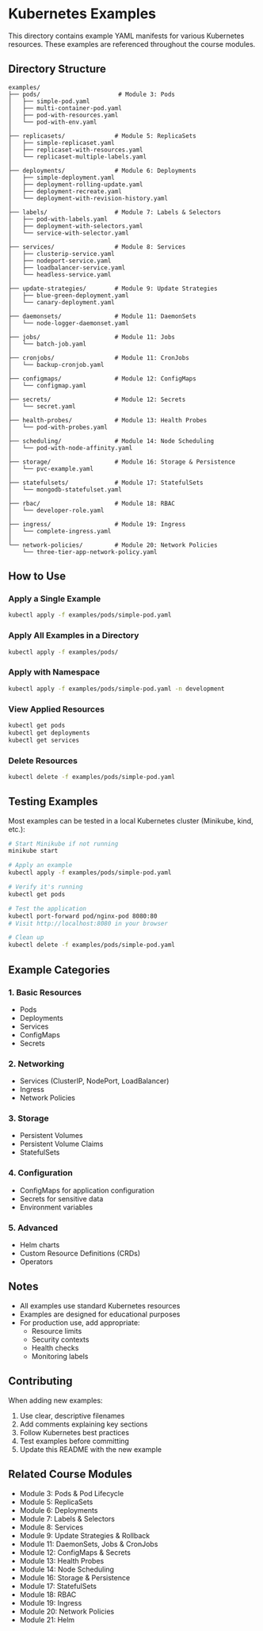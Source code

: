 # Kubernetes Examples

This directory contains example YAML manifests for various Kubernetes resources. These examples are referenced throughout the course modules.

## Directory Structure

```
examples/
├── pods/                      # Module 3: Pods
│   ├── simple-pod.yaml
│   ├── multi-container-pod.yaml
│   ├── pod-with-resources.yaml
│   └── pod-with-env.yaml
│
├── replicasets/              # Module 5: ReplicaSets
│   ├── simple-replicaset.yaml
│   ├── replicaset-with-resources.yaml
│   └── replicaset-multiple-labels.yaml
│
├── deployments/              # Module 6: Deployments
│   ├── simple-deployment.yaml
│   ├── deployment-rolling-update.yaml
│   ├── deployment-recreate.yaml
│   └── deployment-with-revision-history.yaml
│
├── labels/                   # Module 7: Labels & Selectors
│   ├── pod-with-labels.yaml
│   ├── deployment-with-selectors.yaml
│   └── service-with-selector.yaml
│
├── services/                 # Module 8: Services
│   ├── clusterip-service.yaml
│   ├── nodeport-service.yaml
│   ├── loadbalancer-service.yaml
│   └── headless-service.yaml
│
├── update-strategies/        # Module 9: Update Strategies
│   ├── blue-green-deployment.yaml
│   └── canary-deployment.yaml
│
├── daemonsets/               # Module 11: DaemonSets
│   └── node-logger-daemonset.yaml
│
├── jobs/                     # Module 11: Jobs
│   └── batch-job.yaml
│
├── cronjobs/                 # Module 11: CronJobs
│   └── backup-cronjob.yaml
│
├── configmaps/               # Module 12: ConfigMaps
│   └── configmap.yaml
│
├── secrets/                  # Module 12: Secrets
│   └── secret.yaml
│
├── health-probes/            # Module 13: Health Probes
│   └── pod-with-probes.yaml
│
├── scheduling/               # Module 14: Node Scheduling
│   └── pod-with-node-affinity.yaml
│
├── storage/                  # Module 16: Storage & Persistence
│   └── pvc-example.yaml
│
├── statefulsets/             # Module 17: StatefulSets
│   └── mongodb-statefulset.yaml
│
├── rbac/                     # Module 18: RBAC
│   └── developer-role.yaml
│
├── ingress/                  # Module 19: Ingress
│   └── complete-ingress.yaml
│
└── network-policies/         # Module 20: Network Policies
    └── three-tier-app-network-policy.yaml
```

## How to Use

### Apply a Single Example

```bash
kubectl apply -f examples/pods/simple-pod.yaml
```

### Apply All Examples in a Directory

```bash
kubectl apply -f examples/pods/
```

### Apply with Namespace

```bash
kubectl apply -f examples/pods/simple-pod.yaml -n development
```

### View Applied Resources

```bash
kubectl get pods
kubectl get deployments
kubectl get services
```

### Delete Resources

```bash
kubectl delete -f examples/pods/simple-pod.yaml
```

## Testing Examples

Most examples can be tested in a local Kubernetes cluster (Minikube, kind, etc.):

```bash
# Start Minikube if not running
minikube start

# Apply an example
kubectl apply -f examples/pods/simple-pod.yaml

# Verify it's running
kubectl get pods

# Test the application
kubectl port-forward pod/nginx-pod 8080:80
# Visit http://localhost:8080 in your browser

# Clean up
kubectl delete -f examples/pods/simple-pod.yaml
```

## Example Categories

### 1. Basic Resources
- Pods
- Deployments
- Services
- ConfigMaps
- Secrets

### 2. Networking
- Services (ClusterIP, NodePort, LoadBalancer)
- Ingress
- Network Policies

### 3. Storage
- Persistent Volumes
- Persistent Volume Claims
- StatefulSets

### 4. Configuration
- ConfigMaps for application configuration
- Secrets for sensitive data
- Environment variables

### 5. Advanced
- Helm charts
- Custom Resource Definitions (CRDs)
- Operators

## Notes

- All examples use standard Kubernetes resources
- Examples are designed for educational purposes
- For production use, add appropriate:
  - Resource limits
  - Security contexts
  - Health checks
  - Monitoring labels

## Contributing

When adding new examples:
1. Use clear, descriptive filenames
2. Add comments explaining key sections
3. Follow Kubernetes best practices
4. Test examples before committing
5. Update this README with the new example

## Related Course Modules

- Module 3: Pods & Pod Lifecycle
- Module 5: ReplicaSets
- Module 6: Deployments
- Module 7: Labels & Selectors
- Module 8: Services
- Module 9: Update Strategies & Rollback
- Module 11: DaemonSets, Jobs & CronJobs
- Module 12: ConfigMaps & Secrets
- Module 13: Health Probes
- Module 14: Node Scheduling
- Module 16: Storage & Persistence
- Module 17: StatefulSets
- Module 18: RBAC
- Module 19: Ingress
- Module 20: Network Policies
- Module 21: Helm
